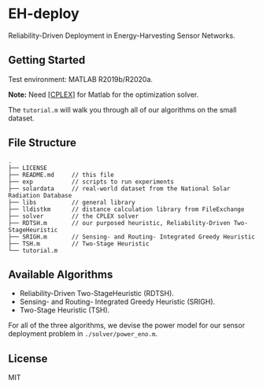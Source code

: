 # EH-deploy

Reliability-Driven Deployment in Energy-Harvesting Sensor Networks.

## Getting Started

Test environment: MATLAB R2019b/R2020a.

**Note:** Need [[CPLEX]](https://www.ibm.com/support/knowledgecenter/SSSA5P_12.8.0/ilog.odms.studio.help/pdf/gscplexmatlab.pdf) for Matlab for the optimization solver.

The `tutorial.m` will walk you through all of our algorithms on the small dataset.

## File Structure

```
.
├── LICENSE
├── README.md     // this file
├── exp           // scripts to run experiments
├── solardata     // real-world dataset from the National Solar Radiation Database
├── libs          // general library
├── lldistkm      // distance calculation library from FileExchange
├── solver        // the CPLEX solver
├── RDTSH.m       // our purposed heuristic, Reliability-Driven Two-StageHeuristic
├── SRIGH.m       // Sensing- and Routing- Integrated Greedy Heuristic
├── TSH.m         // Two-Stage Heuristic
└── tutorial.m
```

## Available Algorithms

* Reliability-Driven Two-StageHeuristic (RDTSH).
* Sensing- and Routing- Integrated Greedy Heuristic (SRIGH).
* Two-Stage Heuristic (TSH).

For all of the three algorithms, we devise the power model for our sensor deployment problem in `./solver/power_eno.m`.

## License

MIT